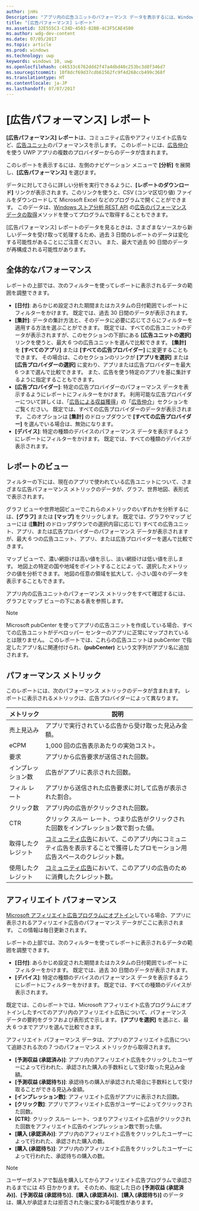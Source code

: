 ```yaml
---
author: jnHs
Description: "アプリ内の広告ユニットのパフォーマンス データを表示するには、Windows デベロッパー センター ダッシュボードにあるアプリ レベルとアカウント レベルの [広告パフォーマンス] レポートを使います。"
title: "[広告パフォーマンス] レポート"
ms.assetid: 32E555C3-C34D-4503-82BB-4C3F5CAE4500
ms.author: wdg-dev-content
ms.date: 07/05/2017
ms.topic: article
ms.prod: windows
ms.technology: uwp
keywords: windows 10, uwp
ms.openlocfilehash: c46533c6762ddd2f47a4dbd40c253bc3d8f346d7
ms.sourcegitcommit: 10f8dcf69d37cdb61562fc9f4d268ccb499c368f
ms.translationtype: HT
ms.contentlocale: ja-JP
ms.lasthandoff: 07/07/2017
---
```

# <a name="advertising-performance-report"></a>[広告パフォーマンス] レポート


**[広告パフォーマンス] レポート**は、コミュニティ広告やアフィリエイト広告など、[広告ユニット](monetize-with-ads.md#available-ad-units)のパフォーマンスを示します。 このレポートには、[広告仲介](monetize-with-ads.md#mediation)を使う UWP アプリの複数のプロバイダーからのデータが含まれます。 

このレポートを表示するには、左側のナビゲーション メニューで **[分析]** を展開し、**[広告パフォーマンス]** を選びます。 

データに対してさらに詳しい分析を実行できるように、**[レポートのダウンロード]** リンクが表示されます。このリンクを使うと、CSV (コンマ区切り値) ファイルをダウンロードして Microsoft Excel などのプログラムで開くことができます。 このデータは、[Windows ストア分析 REST API](../monetize/access-analytics-data-using-windows-store-services.md) の[広告のパフォーマンス データの取得](../monetize/get-ad-performance-data.md)メソッドを使ってプログラムで取得することもできます。

[広告パフォーマンス] レポートのデータを見るときは、さまざまなソースから新しいデータを受け取って処理するため、過去 3 日間のレポートのデータは変化する可能性があることにご注意ください。 また、最大で過去 90 日間のデータが再構成される可能性があります。


## <a name="overall-performance"></a>全体的なパフォーマンス

レポートの上部では、次のフィルターを使ってレポートに表示されるデータの範囲を調整できます。

* **[日付]**: あらかじめ設定された期間またはカスタムの日付範囲でレポートにフィルターをかけます。 既定では、過去 30 日間のデータが表示されます。
* **[集計]**: データの集計方法と、そのデータに必要に応じてさらにフィルターを適用する方法を選ぶことができます。 既定では、すべての広告ユニットのデータが表示されますが、このセクションの下部にある **[広告ユニットの選択]** リンクを使うと、最大 6 つの広告ユニットを選んで比較できます。 **[集計]** を **[すべてのアプリ]** または **[すべての広告プロバイダー]** に変更することもできます。 その場合は、このセクションのリンクが **[アプリを選択]** または **[広告プロバイダーの選択]** に変わり、アプリまたは広告プロバイダーを最大 6 つまで選んで比較できます。 また、広告を使う特定のアプリを基に集計するように指定することもできます。
* **[広告プロバイダー]**: 特定の広告プロバイダーのパフォーマンス データを表示するようにレポートにフィルターをかけます。 利用可能な広告プロバイダーについて詳しくは、「[広告による収益獲得](monetize-with-ads.md)」の「[広告仲介](monetize-with-ads.md#mediation)」セクションをご覧ください。 既定では、すべての広告プロバイダーのデータが表示されます。 このオプションは **[集計]** のドロップダウンで **[すべての広告プロバイダー]** を選んでいる場合は、無効になります。
* **[デバイス]**: 特定の種類のデバイスのパフォーマンス データを表示するようにレポートにフィルターをかけます。 既定では、すべての種類のデバイスが表示されます。


## <a name="report-views"></a>レポートのビュー

フィルターの下には、現在のアプリで使われている広告ユニットについて、さまざまな広告パフォーマンス メトリックのデータが、グラフ、世界地図、表形式で表示されます。

グラフ ビューや世界地図ビューでこれらのメトリックのいずれかを分析するには、**[グラフ]** または **[マップ]** をクリックします。 既定では、グラフやマップ ビューには (**[集計]** のドロップダウンでの選択内容に応じて) すべての広告ユニット、アプリ、または広告プロバイダーのパフォーマンス データが表示されますが、最大 6 つの広告ユニット、アプリ、または広告プロバイダーを選んで比較できます。

マップ ビューで、濃い網掛けは高い値を示し、淡い網掛けは低い値を示します。 地図上の特定の国や地域をポイントすることによって、選択したメトリックの値を分析できます。 地図の任意の領域を拡大して、小さい国々のデータを表示することもできます。

アプリ内の広告ユニットのパフォーマンス メトリックをすべて確認するには、グラフとマップ ビューの下にある表を参照します。

> [!NOTE]
> Microsoft pubCenter を使ってアプリの広告ユニットを作成している場合、すべての広告ユニットがデベロッパー センターのアプリに正常にマップされているとは限りません。 このレポートでは、これらの広告ユニットは pubCenter で指定したアプリ名に関連付けられ、**(pubCenter)** という文字列がアプリ名に追加されます。


## <a name="performance-metrics"></a>パフォーマンス メトリック

このレポートには、次のパフォーマンス メトリックのデータが含まれます。 レポートに表示されるメトリックは、広告プロバイダーによって異なります。

|  メトリック  |  説明  |
|----------|---------------|
| 売上見込み  |  アプリで実行されている広告から受け取った見込み金額。 |
| eCPM  |  1,000 回の広告表示あたりの実効コスト。 |
| 要求  | アプリから広告要求が送信された回数。  |
| インプレッション数  | 広告がアプリに表示された回数。  |
| フィル レート  | アプリから送信された広告要求に対して広告が表示された割合。  |
| クリック数  |  アプリ内の広告がクリックされた回数。 |
| CTR  |  クリック スルー レート、つまり広告がクリックされた回数をインプレッション数で割った値。 |
| 取得したクレジット  | [コミュニティ広告](https://docs.microsoft.com/windows/uwp/publish/about-community-ads)において、このアプリ内にコミュニティ広告を表示することで獲得したプロモーション用広告スペースのクレジット数。  |
| 使用したクレジット  | [コミュニティ広告](https://docs.microsoft.com/windows/uwp/publish/about-community-ads)において、このアプリの広告のために消費したクレジット数。  |


## <a name="affiliates-performance"></a>アフィリエイト パフォーマンス

[Microsoft アフィリエイト広告プログラムにオプトイン](about-affiliate-ads.md)している場合、アプリに表示されるアフィリエイト広告のパフォーマンス データがここに表示されます。 この情報は毎日更新されます。 


レポートの上部では、次のフィルターを使ってレポートに表示されるデータの範囲を調整できます。
- **[日付]**: あらかじめ設定された期間またはカスタムの日付範囲でレポートにフィルターをかけます。 既定では、過去 30 日間のデータが表示されます。
- **[デバイス]**: 特定の種類のデバイスのパフォーマンス データを表示するようにレポートにフィルターをかけます。 既定では、すべての種類のデバイスが表示されます。

既定では、このレポートでは、Microsoft アフィリエイト広告プログラムにオプトインしたすべてのアプリ内のアフィリエイト広告について、パフォーマンス データの要約をグラフおよび表形式で示します。 **[アプリを選択]** を選ぶと、最大 6 つまでアプリを選んで比較できます。

アフィリエイト パフォーマンス データは、アプリのアフィリエイト広告について追跡される次の 7 つのパフォーマンス メトリックから取得されます。

-   **[予測収益 (承認済み)]**: アプリ内のアフィリエイト広告をクリックしたユーザーによって行われた、承認された購入の手数料として受け取った見込み金額。
-   **[予測収益 (承認待ち)]**: 承認待ちの購入が承認された場合に手数料として受け取ることができる見込み金額。
-   **[インプレッション数]**: アフィリエイト広告がアプリに表示された回数。
-   **[クリック数]**: アプリでアフィリエイト広告がユーザーによってクリックされた回数。
-   **[CTR]**: クリック スルー レート、つまりアフィリエイト広告がクリックされた回数をアフィリエイト広告のインプレッション数で割った値。
-   **[購入 (承認済み)]**: アプリ内のアフィリエイト広告をクリックしたユーザーによって行われた、承認された購入の数。
-   **[購入 (承認待ち)]**: アプリ内のアフィリエイト広告をクリックしたユーザーによって行われた、承認待ちの購入の数。

> [!NOTE]
> ユーザーがストアで製品を購入してからアフィリエイト広告プログラムで承認されるまでには 45 日かかります。 そのため、指定した日の **[予測収益 (承認済み)]**、**[予測収益 (承認待ち)]**、**[購入 (承認済み)]**、**[購入 (承認待ち)]** のデータは、購入が承認または拒否された後に変わる可能性があります。


 
